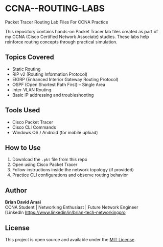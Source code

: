 # CCNA--ROUTING-LABS
Packet Tracer Routing  Lab Files For CCNA  Practice 


This repository contains hands-on Packet Tracer lab files created as part of my CCNA (Cisco Certified Network Associate) studies. These labs help reinforce routing concepts through practical simulation.

## Topics Covered
- Static Routing
- RIP v2 (Routing Information Protocol)
- EIGRP (Enhanced Interior Gateway Routing Protocol)
- OSPF (Open Shortest Path First) – Single Area
- Inter-VLAN Routing
- Basic IP addressing and troubleshooting

## Tools Used
- Cisco Packet Tracer
- Cisco CLI Commands
- Windows OS / Android (for mobile upload)

## How to Use
1. Download the `.pkt` file from this repo
2. Open using Cisco Packet Tracer
3. Follow instructions inside the network topology (if provided)
4. Practice CLI configurations and observe routing behavior

## Author
**Brian David Amai**  
CCNA Student | Networking Enthusiast | Future Network Engineer  
[LinkedIn https://www.linkedin/in/brian-tech-networkingpro 

## License
This project is open source and available under the [MIT License](LICENSE).
